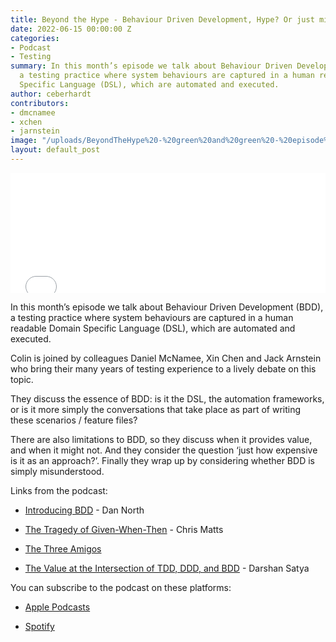 ```yaml
---
title: Beyond the Hype - Behaviour Driven Development, Hype? Or just misunderstood?
date: 2022-06-15 00:00:00 Z
categories:
- Podcast
- Testing
summary: In this month’s episode we talk about Behaviour Driven Development (BDD),
  a testing practice where system behaviours are captured in a human readable Domain
  Specific Language (DSL), which are automated and executed.
author: ceberhardt
contributors:
- dmcnamee
- xchen
- jarnstein
image: "/uploads/BeyondTheHype%20-%20green%20and%20green%20-%20episode%204%20-%20social.png"
layout: default_post
---
```


<iframe title="Embed Player" src="//play.libsyn.com/embed/episode/id/23149460/height/192/theme/modern/size/large/thumbnail/yes/custom-color/ffffff/time-start/00:00:00/playlist-height/200/direction/backward" height="192" width="100%" scrolling="no" allowfullscreen="" webkitallowfullscreen="true" mozallowfullscreen="true" oallowfullscreen="true" msallowfullscreen="true" style="border: none;"></iframe>

In this month’s episode we talk about Behaviour Driven Development (BDD), a testing practice where system behaviours are captured in a human readable Domain Specific Language (DSL), which are automated and executed.

Colin is joined by colleagues Daniel McNamee, Xin Chen and Jack Arnstein who bring their many years of testing experience to a lively debate on this topic.

They discuss the essence of BDD: is it the DSL, the automation frameworks, or is it more simply the conversations that take place as part of writing these scenarios / feature files?

There are also limitations to BDD, so they discuss when it provides value, and when it might not. And they consider the question ‘just how expensive is it as an approach?’. Finally they wrap up by considering whether BDD is simply misunderstood.

Links from the podcast:

* [Introducing BDD](https://dannorth.net/introducing-bdd/) - Dan North

* [The Tragedy of Given-When-Then](https://theitriskmanager.com/2019/04/06/the-tragedy-of-given-when-then/) - Chris Matts

* [The Three Amigos](https://cucumber.io/docs/bdd/who-does-what/)

* [The Value at the Intersection of TDD, DDD, and BDD](https://www.mobilelive.ca/blog/value-of-tdd-bdd-ddd) - Darshan Satya

You can subscribe to the podcast on these platforms:

* [Apple Podcasts](https://podcasts.apple.com/dk/podcast/beyond-the-hype/id1612265563)

* [Spotify](https://open.spotify.com/show/2BlwBJ7JoxYpxU4GBmuR4x)